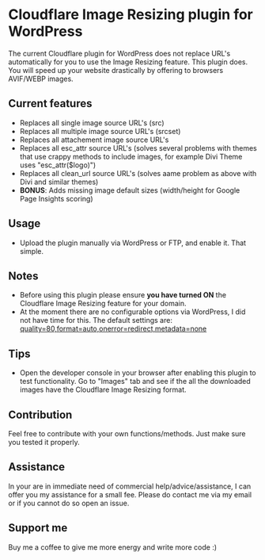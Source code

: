 # Cloudflare Image Resizing plugin for WordPress
The current Cloudflare plugin for WordPress does not replace URL's automatically for you to use the Image Resizing feature. This plugin does.
You will speed up your website drastically by offering to browsers AVIF/WEBP images.

## Current features
* Replaces all single image source URL's (src)
* Replaces all multiple image source URL's (srcset)
* Replaces all attachement image source URL's
* Replaces all esc_attr source URL's (solves several problems with themes that use crappy methods to include images, for example Divi Theme uses "esc_attr($logo)")
* Replaces all clean_url source URL's (solves aame problem as above with Divi and similar themes)
* **BONUS**: Adds missing image default sizes (width/height for Google Page Insights scoring)

## Usage
* Upload the plugin manually via WordPress or FTP, and enable it. That simple.

## Notes
* Before using this plugin please ensure **you have turned ON** the Cloudflare Image Resizing feature for your domain.
* At the moment there are no configurable options via WordPress, I did not have time for this. The default settings are: [quality=80,format=auto,onerror=redirect,metadata=none](https://developers.cloudflare.com/images/image-resizing/url-format#options)

## Tips
* Open the developer console in your browser after enabling this plugin to test functionality. Go to "Images" tab and see if the all the downloaded images have the Cloudflare Image Resizing format.

## Contribution
 Feel free to contribute with your own functions/methods. Just make sure you tested it properly.

## Assistance
 In your are in immediate need of commercial help/advice/assistance, I can offer you my assistance for a small fee.
 Please do contact me via my email or if you cannot do so open an issue.
 
## Support me
 Buy me a coffee to give me more energy and write more code :)
